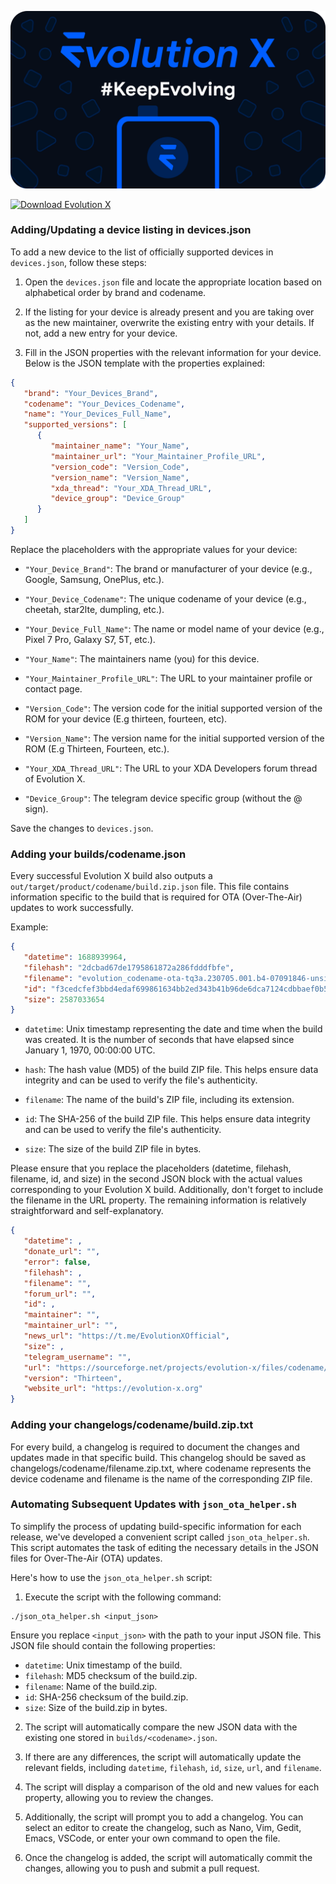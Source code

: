 ![Evolution X](https://github.com/Evolution-X/manifest/raw/tiramisu/EvoBanner.png)

[![Download Evolution X](https://img.shields.io/sourceforge/dt/evolution-x.svg)](https://sourceforge.net/projects/evolution-x/files/latest/download)

### Adding/Updating a device listing in devices.json

To add a new device to the list of officially supported devices in `devices.json`, follow these steps:

1. Open the `devices.json` file and locate the appropriate location based on alphabetical order by brand and codename.

2. If the listing for your device is already present and you are taking over as the new maintainer, overwrite the existing entry with your details. If not, add a new entry for your device.

3. Fill in the JSON properties with the relevant information for your device. Below is the JSON template with the properties explained:

```json
{
   "brand": "Your_Devices_Brand",
   "codename": "Your_Devices_Codename",
   "name": "Your_Devices_Full_Name",
   "supported_versions": [
      {
         "maintainer_name": "Your_Name",
         "maintainer_url": "Your_Maintainer_Profile_URL",
         "version_code": "Version_Code",
         "version_name": "Version_Name",
         "xda_thread": "Your_XDA_Thread_URL",
         "device_group": "Device_Group"
      }
   ]
}
```

Replace the placeholders with the appropriate values for your device:

- `"Your_Device_Brand"`: The brand or manufacturer of your device (e.g., Google, Samsung, OnePlus, etc.).

- `"Your_Device_Codename"`: The unique codename of your device (e.g., cheetah, star2lte, dumpling, etc.).

- `"Your_Device_Full_Name"`: The name or model name of your device (e.g., Pixel 7 Pro, Galaxy S7, 5T, etc.).

- `"Your_Name"`: The maintainers name (you) for this device.

- `"Your_Maintainer_Profile_URL"`: The URL to your maintainer profile or contact page.

- `"Version_Code"`: The version code for the initial supported version of the ROM for your device (E.g thirteen, fourteen, etc).

- `"Version_Name"`: The version name for the initial supported version of the ROM (E.g Thirteen, Fourteen, etc.).

- `"Your_XDA_Thread_URL"`: The URL to your XDA Developers forum thread of Evolution X.

- `"Device_Group"`: The telegram device specific group (without the @ sign).

Save the changes to `devices.json`.


### Adding your builds/codename.json

Every successful Evolution X build also outputs a `out/target/product/codename/build.zip.json` file. This file contains information specific to the build that is required for OTA (Over-The-Air) updates to work successfully. 

Example:

```json
{
   "datetime": 1688939964,
   "filehash": "2dcbad67de1795861872a286fdddfbfe",
   "filename": "evolution_codename-ota-tq3a.230705.001.b4-07091846-unsigned.zip",
   "id": "f3cedcfef3bbd4edaf699861634bb2ed343b41b96de6dca7124cdbbaef0b5c46",
   "size": 2587033654
}
```

- `datetime`: Unix timestamp representing the date and time when the build was created. It is the number of seconds that have elapsed since January 1, 1970, 00:00:00 UTC.

- `hash`: The hash value (MD5) of the build ZIP file. This helps ensure data integrity and can be used to verify the file's authenticity.

- `filename`: The name of the build's ZIP file, including its extension.

- `id`: The SHA-256 of the build ZIP file. This helps ensure data integrity and can be used to verify the file's authenticity.

- `size`: The size of the build ZIP file in bytes.

Please ensure that you replace the placeholders (datetime, filehash, filename, id, and size) in the second JSON block with the actual values corresponding to your Evolution X build. Additionally, don't forget to include the filename in the URL property. The remaining information is relatively straightforward and self-explanatory.

```json
{
   "datetime": ,
   "donate_url": "",
   "error": false,
   "filehash": ,
   "filename": "",
   "forum_url": "",
   "id": ,
   "maintainer": "",
   "maintainer_url": "",
   "news_url": "https://t.me/EvolutionXOfficial",
   "size": ,
   "telegram_username": "",
   "url": "https://sourceforge.net/projects/evolution-x/files/codename/13/filename/download",
   "version": "Thirteen",
   "website_url": "https://evolution-x.org"
}
```

### Adding your changelogs/codename/build.zip.txt

For every build, a changelog is required to document the changes and updates made in that specific build. This changelog should be saved as changelogs/codename/filename.zip.txt, where codename represents the device codename and filename is the name of the corresponding ZIP file.

### Automating Subsequent Updates with `json_ota_helper.sh`

To simplify the process of updating build-specific information for each release, we've developed a convenient script called `json_ota_helper.sh`. This script automates the task of editing the necessary details in the JSON files for Over-The-Air (OTA) updates.

Here's how to use the `json_ota_helper.sh` script:

1. Execute the script with the following command:
```
./json_ota_helper.sh <input_json>
```

Ensure you replace `<input_json>` with the path to your input JSON file. This JSON file should contain the following properties:

- `datetime`: Unix timestamp of the build.
- `filehash`: MD5 checksum of the build.zip.
- `filename`: Name of the build.zip.
- `id`: SHA-256 checksum of the build.zip.
- `size`: Size of the build.zip in bytes.

2. The script will automatically compare the new JSON data with the existing one stored in `builds/<codename>.json`.

3. If there are any differences, the script will automatically update the relevant fields, including `datetime`, `filehash`, `id`, `size`, `url`, and `filename`.

4. The script will display a comparison of the old and new values for each property, allowing you to review the changes.

5. Additionally, the script will prompt you to add a changelog. You can select an editor to create the changelog, such as Nano, Vim, Gedit, Emacs, VSCode, or enter your own command to open the file.

6. Once the changelog is added, the script will automatically commit the changes, allowing you to push and submit a pull request.



